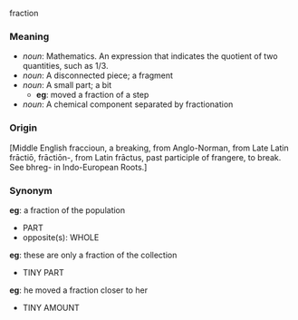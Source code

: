 fraction
### Meaning
+ _noun_: Mathematics. An expression that indicates the quotient of two quantities, such as 1/3.
+ _noun_: A disconnected piece; a fragment
+ _noun_: A small part; a bit
    + __eg__: moved a fraction of a step
+ _noun_: A chemical component separated by fractionation

### Origin

[Middle English fraccioun, a breaking, from Anglo-Norman, from Late Latin frāctiō, frāctiōn-, from Latin frāctus, past participle of frangere, to break. See bhreg- in Indo-European Roots.]

### Synonym

__eg__: a fraction of the population

+ PART
+ opposite(s): WHOLE

__eg__: these are only a fraction of the collection

+ TINY PART

__eg__: he moved a fraction closer to her

+ TINY AMOUNT



